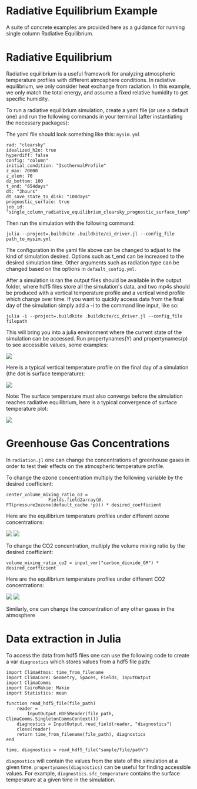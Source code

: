 
# Radiative Equilibrium Example
A suite of concrete examples are provided here as a guidance for running single column Radiative Equilibrium.  


# Radiative Equilibrium
Radiative equilibrium is a useful framework for analyzing atmospheric temperature profiles with different atmosphere conditions. In radiative equilibrium, we only consider heat exchange from radiation. In this example, we only match the total energy, and assume a fixed relative humidity to get specific humidity.

To run a radiative equilibrium simulation, create a yaml file (or use a default one) and run the following commands in your terminal (after instantiating the necessary packages):

The yaml file should look something like this:
`mysim.yml`
```
rad: "clearsky" 
idealized_h2o: true 
hyperdiff: false 
config: "column" 
initial_condition: "IsothermalProfile" 
z_max: 70000
z_elem: 70 
dz_bottom: 100 
t_end: "654days" 
dt: "3hours" 
dt_save_state_to_disk: "100days" 
prognostic_surface: true
job_id: "single_column_radiative_equilibrium_clearsky_prognostic_surface_temp"
```

Then run the simulation with the following command:
```
julia --project=.buildkite .buildkite/ci_driver.jl --config_file path_to_mysim.yml
```

The configuration in the yaml file above can be changed to adjust to the kind of simulation desired. Options such as t\_end can be increased to the desired simulation time. Other arguments such as radiation type can be changed based on the options in `default_config.yml`.

After a simulation is ran the output files should be available in the output folder, where hdf5 files store all the simulation's data, and two mp4s should be produced with a vertical temperature profile and a vertical wind profile which change over time. If you want to quickly access data from the final day of the simulation simply add a -i to the command line input, like so:

```
julia -i --project=.buildkite .buildkite/ci_driver.jl --config_file filepath
```

This will bring you into a julia environment where the current state of the simulation can be accessed. Run propertynames(Y) and propertynames(p) to see accessible values, some examples:

![](assets/sample_-i_outputs.png)


Here is a typical vertical temperature profile on the final day of a simulation (the dot is surface temperature):

![](assets/example_temp_profile.png)

Note: The surface temperature must also converge before the simulation reaches radiative equilibrium, here is a typical convergence of surface temperature plot:

![](assets/surface_temp_convergence.png)


# Greenhouse Gas Concentrations
In `radiation.jl` one can change the concentrations of greenhouse gases in order to test their effects on the atmospheric temperature profile.

To change the ozone concentration multiply the following variable by the desired coefficient:

```
center_volume_mixing_ratio_o3 =
                Fields.field2array(@. FT(pressure2ozone(default_cache.ᶜp))) * desired_coefficient
```


Here are the equilibrium temperature profiles under different ozone concentrations:

![](assets/O3_temp_profile.png)
![](assets/O3_temp_difference.png)

To change the CO2 concentration, multiply the volume mixing ratio by the desired coefficient:
```
volume_mixing_ratio_co2 = input_vmr("carbon_dioxide_GM") * desired_coefficient
```


Here are the equilibrium temperature profiles under different CO2 concentrations:

![](assets/CO2_temp_profile.png)
![](assets/CO2_temp_difference.png)

Similarly, one can change the concentration of any other gases in the atmosphere


# Data extraction in Julia
To access the data from hdf5 files one can use the following code to create a var `diagnostics` which stores values from a hdf5 file path:

```
import ClimaAtmos: time_from_filename
import ClimaCore: Geometry, Spaces, Fields, InputOutput
import ClimaComms
import CairoMakie: Makie
import Statistics: mean

function read_hdf5_file(file_path)
    reader =
        InputOutput.HDF5Reader(file_path, ClimaComms.SingletonCommsContext())
    diagnostics = InputOutput.read_field(reader, "diagnostics")
    close(reader)
    return time_from_filename(file_path), diagnostics
end

time, diagnostics = read_hdf5_file("sample/file/path")
```

`diagnostics` will contain the values from the state of the simulation at a given time. `propertynames(diagnostics)` can be useful for finding accessible values. For example, `diagnostics.sfc_temperature` contains the surface temperature at a given time in the simulation.
